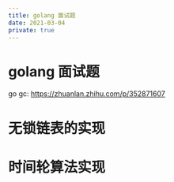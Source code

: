 ```yaml
---
title: golang 面试题
date: 2021-03-04
private: true
---
```

# golang 面试题
go gc: https://zhuanlan.zhihu.com/p/352871607
# 无锁链表的实现
# 时间轮算法实现